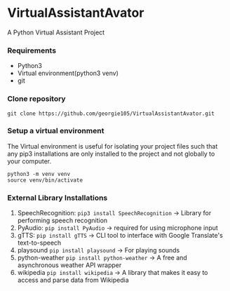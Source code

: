 # VirtualAssistantAvator

A Python Virtual Assistant Project

### Requirements

- Python3
- Virtual environment(python3 venv)
- git

### Clone repository

```
git clone https://github.com/georgie105/VirtualAssistantAvator.git
```

### Setup a virtual environment

The Virtual environment is useful for isolating your project files such that any pip3 installations
are only installed to the project and not globally to your computer.

```
python3 -m venv venv
source venv/bin/activate
```

### External Library Installations

1. SpeechRecognition: `pip3 install SpeechRecognition` -> Library for performing speech recognition
2. PyAudio: `pip install PyAudio` -> required for using microphone input
3. gTTS: `pip install gTTS` -> CLI tool to interface with Google Translate's text-to-speech
4. playsound `pip install playsound` -> For playing sounds
5. python-weather `pip install python-weather` -> A free and asynchronous weather API wrapper
6. wikipedia `pip install wikipedia` -> A library that makes it easy to access and parse data from Wikipedia

